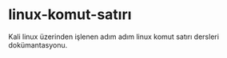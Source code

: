 # linux-komut-satırı
Kali linux üzerinden işlenen adım adım linux komut satırı dersleri dokümantasyonu.
